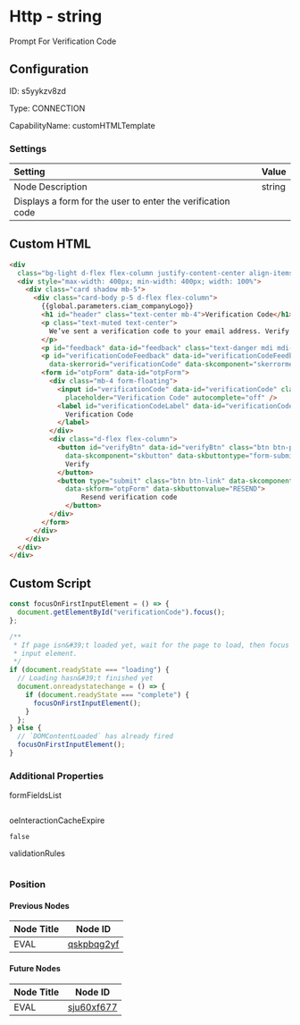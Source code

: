 # Http - string 
Prompt For Verification Code
## Configuration
ID:  s5yykzv8zd

Type: CONNECTION 

CapabilityName: customHTMLTemplate

### Settings
| Setting | Value  |
| :------------------------ | ---------------------------------------- |
| Node Description | string 
Displays a form for the user to enter the verification code | 


## Custom HTML
```html 
<div
  class="bg-light d-flex flex-column justify-content-center align-items-center position-absolute top-0 start-0 bottom-0 end-0 overflow-auto">
  <div style="max-width: 400px; min-width: 400px; width: 100%">
    <div class="card shadow mb-5">
      <div class="card-body p-5 d-flex flex-column">
        {{global.parameters.ciam_companyLogo}}
        <h1 id="header" class="text-center mb-4">Verification Code</h1>
        <p class="text-muted text-center">
          We’ve sent a verification code to your email address. Verify your email to finish creating your account.
        </p>
        <p id="feedback" data-id="feedback" class="text-danger mdi mdi-alert-circle" data-skcomponent="skerror"></p>
        <p id="verificationCodeFeedback" data-id="verificationCodeFeedback" class="text-danger mdi mdi-alert-circle"
          data-skerrorid="verificationCode" data-skcomponent="skerrormessage"></p>
        <form id="otpForm" data-id="otpForm">
          <div class="mb-4 form-floating">
            <input id="verificationCode" data-id="verificationCode" class="form-control" type="text" name="verificationCode"
              placeholder="Verification Code" autocomplete="off" />
            <label id="verificationCodeLabel" data-id="verificationCodeLabel" class="form-label" for="verificationCode">
              Verification Code
            </label>
          </div>
          <div class="d-flex flex-column">
            <button id="verifyBtn" data-id="verifyBtn" class="btn btn-primary mb-3" type="submit"
              data-skcomponent="skbutton" data-skbuttontype="form-submit" data-skform="otpForm" data-skbuttonvalue="VERIFY">
              Verify
            </button>
            <button type="submit" class="btn btn-link" data-skcomponent="skbutton" data-skbuttontype="next-event" 
              data-skform="otpForm" data-skbuttonvalue="RESEND">
                  Resend verification code
              </button>   
          </div>
        </form>
      </div>
    </div>
  </div>
</div>
```

## Custom Script
```js 
const focusOnFirstInputElement = () => {
  document.getElementById("verificationCode").focus();
};

/**
 * If page isn&#39;t loaded yet, wait for the page to load, then focus on first
 * input element.
 */
if (document.readyState === "loading") {
  // Loading hasn&#39;t finished yet
  document.onreadystatechange = () => {
    if (document.readyState === "complete") {
      focusOnFirstInputElement();
    }
  };
} else {
  // `DOMContentLoaded` has already fired
  focusOnFirstInputElement();
}

```


### Additional Properties
formFieldsList
```
```


oeInteractionCacheExpire
```bool 
false
```


validationRules
```
```





### Position

#### Previous Nodes
| Node Title | Node ID |
| :------------- | ------------ |
| EVAL | [qskpbqg2yf](./qskpbqg2yf.md) | 
 
 #### Future Nodes
| Node Title | Node ID |
| :------------- | ------------ |
| EVAL |[sju60xf677](./sju60xf677.md) | 
